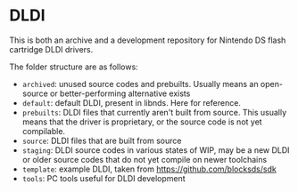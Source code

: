 # DLDI

This is both an archive and a development repository for Nintendo DS flash cartridge DLDI drivers.

The folder structure are as follows:

- `archived`: unused source codes and prebuilts. Usually means an open-source or better-performing alternative exists
- `default`: default DLDI, present in libnds. Here for reference.
- `prebuilts`: DLDI files that currently aren't built from source. This usually means that the driver is proprietary, or the source code is not yet compilable.
- `source`: DLDI files that are built from source
- `staging`: DLDI source codes in various states of WIP, may be a new DLDI or older source codes that do not yet compile on newer toolchains
- `template`: example DLDI, taken from https://github.com/blocksds/sdk
- `tools`: PC tools useful for DLDI development
